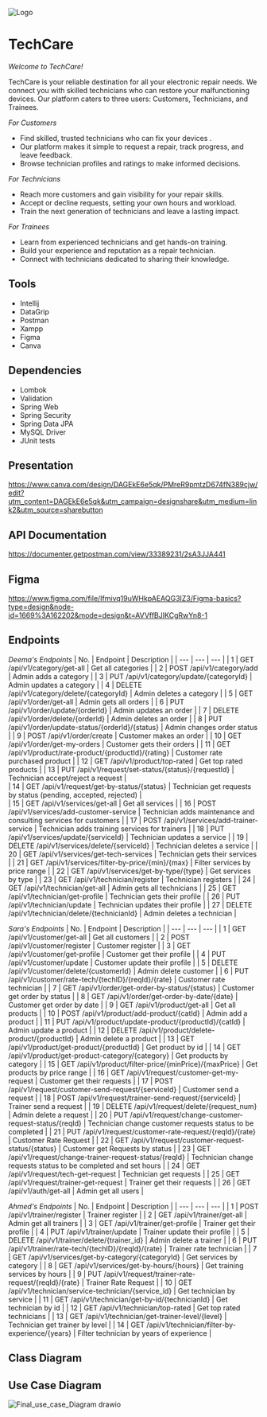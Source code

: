 ![Logo](https://github.com/DeemaSWE/TechCare/assets/90179257/cf227e04-3d70-4f45-b261-f62519a8dff8)
# TechCare

_Welcome to TechCare!_

TechCare is your reliable destination for all your electronic repair needs. We connect you with skilled technicians who can  restore your malfunctioning devices. Our platform caters to three users: Customers, Technicians, and Trainees.

_For Customers_

- Find skilled, trusted technicians who can fix your devices .
- Our platform makes it simple to request a repair, track progress, and leave feedback.
- Browse technician profiles and ratings to make informed decisions.

_For Technicians_

- Reach more customers and gain visibility for your repair skills.
- Accept or decline requests, setting your own hours and workload.
- Train the next generation of technicians and leave a lasting impact.

_For Trainees_

- Learn from experienced technicians and get hands-on training.
- Build your experience and reputation as a repair technician.
- Connect with technicians dedicated to sharing their knowledge.

## Tools
- Intellij
- DataGrip
- Postman
- Xampp
- Figma
- Canva

## Dependencies
- Lombok
- Validation
- Spring Web
- Spring Security
- Spring Data JPA
- MySQL Driver
- JUnit tests
## Presentation
https://www.canva.com/design/DAGEkE6e5qk/PMreR9pmtzD674fN389cjw/edit?utm_content=DAGEkE6e5qk&utm_campaign=designshare&utm_medium=link2&utm_source=sharebutton
## API Documentation
https://documenter.getpostman.com/view/33389231/2sA3JJA441
## Figma
https://www.figma.com/file/Ifmivq19uWHkpAEAQG3IZ3/Figma-basics?type=design&node-id=1669%3A162202&mode=design&t=AVVffBJIKCgRwYn8-1
## Endpoints
_Deema's Endpoints_
| No. | Endpoint | Description |
| --- | --- | --- |
| 1 | GET /api/v1/category/get-all | Get all categories |
| 2 | POST /api/v1/category/add | Admin adds a category |
| 3 | PUT /api/v1/category/update/{categoryId} | Admin updates a category |
| 4 | DELETE /api/v1/category/delete/{categoryId} | Admin deletes a category |
| 5 | GET /api/v1/order/get-all | Admin gets all orders |
| 6 | PUT /api/v1/order/update/{orderId} | Admin updates an order |
| 7 | DELETE /api/v1/order/delete/{orderId} | Admin deletes an order |
| 8 | PUT /api/v1/order/update-status/{orderId}/{status} | Admin changes order status |
| 9 | POST /api/v1/order/create | Customer makes an order |
| 10 | GET /api/v1/order/get-my-orders | Customer gets their orders |
| 11 | GET /api/v1/product/rate-product/{productId}/{rating} | Customer rate purchased product |
| 12 | GET /api/v1/product/top-rated | Get top rated products |
| 13 | PUT /api/v1/request/set-status/{status}/{requestId} | Technician accept/reject a request |   
| 14 | GET /api/v1/request/get-by-status/{status} | Technician get requests by status (pending, accepted, rejected) |   
| 15 | GET /api/v1/services/get-all | Get all services |
| 16 | POST /api/v1/services/add-customer-service | Technician adds maintenance and consulting services for customers |
| 17 | POST /api/v1/services/add-trainer-service | Technician adds training services for trainers |
| 18 | PUT /api/v1/services/update/{serviceId} | Technician updates a service |
| 19 | DELETE /api/v1/services/delete/{serviceId} | Technician deletes a service |
| 20 | GET /api/v1/services/get-tech-services | Technician gets their services |
| 21 | GET /api/v1/services/filter-by-price/{min}/{max} | Filter services by price range |
| 22 | GET /api/v1/services/get-by-type/{type} | Get services by type |
| 23 | GET /api/v1/technician/register | Technician registers |
| 24 | GET /api/v1/technician/get-all | Admin gets all technicians |
| 25 | GET /api/v1/technician/get-profile | Technician gets their profile |
| 26 | PUT /api/v1/technician/update | Technician updates their profile |
| 27 | DELETE /api/v1/technician/delete/{technicianId} | Admin deletes a technician |


_Sara's Endpoints_
| No. | Endpoint | Description |
| --- | --- | --- |
| 1 | GET /api/v1/customer/get-all | Get all customers |
| 2 | POST /api/v1/customer/register | Customer register |
| 3 | GET /api/v1/customer/get-profile | Customer get their profile |
| 4 | PUT /api/v1/customer/update | Customer update their profile |
| 5 | DELETE /api/v1/customer/delete/{customerId} | Admin delete customer |
| 6 | PUT /api/v1/customer/rate-tech/{techID}/{reqId}/{rate} | Customer rate technician |
| 7 | GET /api/v1/order/get-order-by-status/{status} | Customer get order by status |
| 8 | GET /api/v1/order/get-order-by-date/{date} | Customer get order by date |
| 9 | GET /api/v1/product/get-all | Get all products |
| 10 | POST /api/v1/product/add-product/{catId} | Admin add a product |
| 11 | PUT /api/v1/product/update-product/{productId}/{catId} | Admin update a product |
| 12 | DELETE /api/v1/product/delete-product/{productId} | Admin delete a product |
| 13 | GET /api/v1/product/get-product/{productId} | Get product by id |
| 14 | GET /api/v1/product/get-product-category/{category} | Get products by category |
| 15 | GET /api/v1/product/filter-price/{minPrice}/{maxPrice} | Get products by price range |
| 16 | GET /api/v1/request/customer-get-my-request | Customer get their requests |
| 17 | POST /api/v1/request/customer-send-request/{serviceId} | Customer send a request |
| 18 | POST /api/v1/request/trainer-send-request/{serviceId} | Trainer send a request |
| 19 | DELETE /api/v1/request/delete/{request_num} | Admin delete a request |
| 20 | PUT /api/v1/request/change-customer-request-status/{reqId} | Technician change customer requests status to be completed |
| 21 | PUT /api/v1/request/customer-rate-request/{reqId}/{rate} | Customer Rate Request |
| 22 | GET /api/v1/request/customer-request-status/{status} | Customer get Requests by status |
| 23 | GET /api/v1/request/change-trainer-request-status/{reqId} | Technician change requests status to be completed and set hours |
| 24 | GET /api/v1/request/tech-get-request | Technician get requests |
| 25 | GET /api/v1/request/trainer-get-request | Trainer get their requests |
| 26 | GET /api/v1/auth/get-all | Admin get all users |


_Ahmed's Endpoints_
| No. | Endpoint | Description |
| --- | --- | --- |
| 1 | POST /api/v1/trainer/register | Trainer register |
| 2 | GET /api/v1/trainer/get-all | Admin get all trainers |
| 3 | GET /api/v1/trainer/get-profile | Trainer get their profile |
| 4 | PUT /api/v1/trainer/update | Trainer update their profile |
| 5 | DELETE /api/v1/trainer/delete/{trainer_id} | Admin delete a trainer |
| 6 | PUT /api/v1/trainer/rate-tech/{techID}/{reqId}/{rate} | Trainer rate technician |
| 7 | GET /api/v1/services/get-by-category/{categoryId} | Get services by category |
| 8 | GET /api/v1/services/get-by-hours/{hours} | Get training services by hours |
| 9 | PUT /api/v1/request/trainer-rate-request/{reqId}/{rate} | Trainer Rate Request |
| 10 | GET /api/v1/technician/service-technician/{service_id} | Get technician by service |
| 11 | GET /api/v1/technician/get-by-id/{technicianId} | Get technician by id |
| 12 | GET /api/v1/technician/top-rated | Get top rated technicians |
| 13 | GET /api/v1/technician/get-trainer-level/{level} | Technician get trainer by level |
| 14 | GET /api/v1/technician/filter-by-experience/{years} | Filter technician by years of experience |
## Class Diagram
## Use Case Diagram
![Final_use_case_Diagram drawio](https://github.com/DeemaSWE/test/assets/90179257/68ee24a9-0153-4db3-b50f-3689ca525b07)
